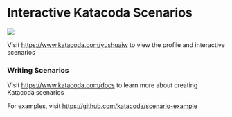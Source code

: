 # Interactive Katacoda Scenarios

[![](http://shields.katacoda.com/katacoda/yushuaiw/count.svg)](https://www.katacoda.com/yushuaiw "Get your profile on Katacoda.com")

Visit https://www.katacoda.com/yushuaiw to view the profile and interactive scenarios

### Writing Scenarios
Visit https://www.katacoda.com/docs to learn more about creating Katacoda scenarios

For examples, visit https://github.com/katacoda/scenario-example
